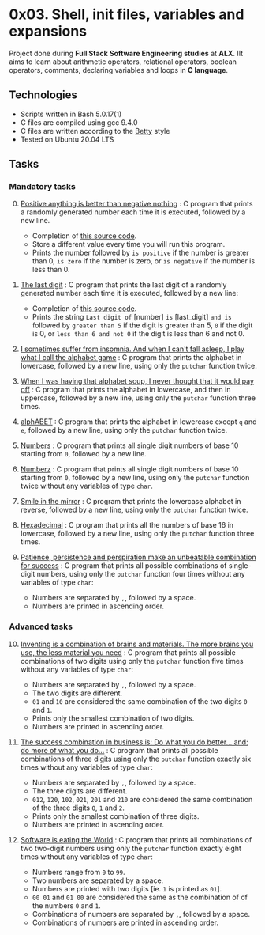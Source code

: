 # 0x03. Shell, init files, variables and expansions

Project done during **Full Stack Software Engineering studies** at **ALX**. IIt aims to learn about arithmetic operators, relational operators, boolean operators, comments, declaring variables and loops in **C language**.

## Technologies
* Scripts written in Bash 5.0.17(1)
* C files are compiled using gcc 9.4.0
* C files are written according to the [Betty](https://github.com/alx-tools/Betty) style
* Tested on Ubuntu 20.04 LTS


## Tasks

### Mandatory tasks

0. [Positive anything is better than negative nothing](./0-positive_or_negative.c) : C program that prints a randomly generated number each time it is executed, followed by a new line.
	- Completion of [this source code](https://github.com/alx-tools/0x01.c/blob/master/0-positive_or_negative_c).
    - Store a different value every time you will run this program.
    - Prints the number followed by `is positive` if the number is greater than 0, `is zero` if the number is zero, or `is negative` if the number is less than 0.

1. [The last digit](./1-last_digit.c) : C program that prints the last digit of a randomly generated number each time it is executed, followed by a new line:
    - Completion of [this source code](https://github.com/holbertonschool/0x01.c/blob/master/1-last_digit_c).
    - Prints the string `Last digit of` [number] `is` [last_digit] `and is` followed
    by `greater than 5` if the digit is greater than 5, `0` if the digit is 0, or
    `less than 6 and not 0` if the digit is less than 6 and not 0.

2. [I sometimes suffer from insomnia. And when I can't fall asleep, I play what I call the alphabet game](./2-print_alphabet.c) : C program that prints the alphabet in lowercase, followed by a new line, using only the `putchar` function twice.


3. [When I was having that alphabet soup, I never thought that it would pay off](./3-print_alphabets.c) : C program that prints the alphabet in lowercase, and then in uppercase, followed by a new line, using only the `putchar` function three times.

4. [alphABET](./4-print_alphabt.c) : C program that prints the alphabet in lowercase except `q` and `e`, followed by a new line, using only the `putchar` function twice.

5. [Numbers](./5-print_numbers.c) : C program that prints all single digit numbers of base 10 starting from `0`, followed by a new line.

6. [Numberz](./6-print_numberz.c) : C program that prints all single digit numbers of base 10 starting from `0`, followed by a new line, using only the `putchar` function twice without any variables of type `char`.

7. [Smile in the mirror](./7-print_tebahpla.c) : C program that prints the lowercase alphabet in reverse, followed by a new line, using only the `putchar` function twice.

8. [Hexadecimal](./8-print_base16.c) : C program that prints all the numbers of base 16 in lowercase, followed by a new line, using only the `putchar` function three times.

9. [Patience, persistence and perspiration make an unbeatable combination for success](./9-print_comb.c) : C program that prints all possible combinations of single-digit numbers, using only the `putchar` function four times without any variables of type `char`:
    - Numbers are separated by `,`, followed by a space.
    - Numbers are printed in ascending order.


### Advanced tasks

10. [Inventing is a combination of brains and materials. The more brains you use, the less material you need](./100-print_comb3.c) : C program that prints all possible combinations of two digits using only the `putchar` function five times without any variables of type `char`:
    - Numbers are separated by `,`, followed by a space.
    - The two digits are different.
    - `01` and `10` are considered the same combination of the two digits `0` and `1`.
    - Prints only the smallest combination of two digits.
    - Numbers are printed in ascending order.

11. [The success combination in business is: Do what you do better... and: do more of what you do...](./101-print_comb4.c) : C program that prints all possible combinations of three digits using only the `putchar` function exactly six times without any variables of type `char`:
    - Numbers are separated by `,`, followed by a space.
    - The three digits are different.
    - `012`, `120`, `102`, `021`, `201` and `210` are considered the same combination of the three digits `0`, `1` and `2`.
    - Prints only the smallest combination of three digits.
    - Numbers are printed in ascending order.

12. [Software is eating the World](./102-print_comb5.c) : C program that prints all combinations of two two-digit numbers using only the `putchar` function exactly eight times without any variables of type `char`:
    - Numbers range from `0` to `99`.
    - Two numbers are separated by a space.
    - Numbers are printed with two digits [ie. `1` is printed as `01`].
    - `00 01` and `01 00` are considered the same as the combination of of the numbers `0` and `1`.
    - Combinations of numbers are separated by `,`, followed by a space.
    - Combinations of numbers are printed in ascending order.